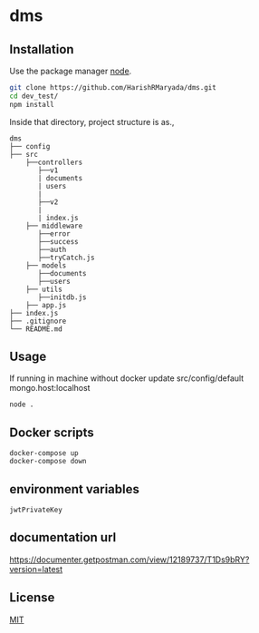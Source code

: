 # dms

## Installation

Use the package manager [node](https://github.com/nodejs/node).

```bash
git clone https://github.com/HarishRMaryada/dms.git
cd dev_test/
npm install
```
Inside that directory, project structure is as.,

```
dms
├── config 
├── src
    ├──controllers
       ├──v1
       | documents
       | users
       |
       ├──v2
       |
       | index.js      
    ├── middleware
       ├──error
       ├──success
       ├──auth
       ├──tryCatch.js
    ├── models
       ├──documents
       ├──users
    ├── utils
       ├──initdb.js
    ├── app.js
├── index.js 
├── .gitignore
└── README.md

```

## Usage

If running in machine without docker update src/config/default mongo.host:localhost 

```node
node .
```

## Docker scripts

```
docker-compose up
docker-compose down
```
## environment variables
```
jwtPrivateKey
```
## documentation url
https://documenter.getpostman.com/view/12189737/T1Ds9bRY?version=latest

## License
[MIT](https://choosealicense.com/licenses/mit/)